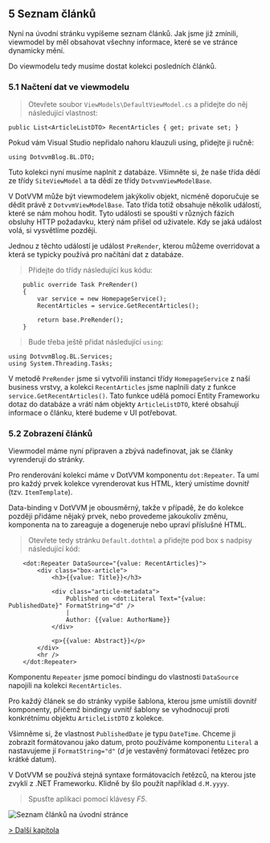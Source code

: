 ## 5 Seznam článků

Nyní na úvodní stránku vypíšeme seznam článků. Jak jsme již zmínili, viewmodel by měl obsahovat všechny informace, které se ve stránce dynamicky mění.

Do viewmodelu tedy musíme dostat kolekci posledních článků.

### 5.1 Načtení dat ve viewmodelu

> Otevřete soubor `ViewModels\DefaultViewModel.cs` a přidejte do něj následující vlastnost:

```
public List<ArticleListDTO> RecentArticles { get; private set; }
```

Pokud vám Visual Studio nepřidalo nahoru klauzuli using, přidejte ji ručně:

```
using DotvvmBlog.BL.DTO;
```

Tuto kolekci nyní musíme naplnit z databáze. Všimněte si, že naše třída dědí ze třídy `SiteViewModel` a ta dědí ze třídy `DotvvmViewModelBase`.

V DotVVM může být viewmodelem jakýkoliv objekt, nicméně doporučuje se dědit právě z `DotvvmViewModelBase`. Tato třída totiž obsahuje několik událostí, které se nám mohou hodit. Tyto události se spouští v různých fázích obsluhy HTTP požadavku, který nám přišel od uživatele. Kdy se jaká událost volá, si vysvětlíme později.

Jednou z těchto událostí je událost `PreRender`, kterou můžeme overridovat a která se typicky používá pro načítání dat z databáze. 

> Přidejte do třídy následující kus kódu:

```
    public override Task PreRender()
    {
        var service = new HomepageService();
        RecentArticles = service.GetRecentArticles();

        return base.PreRender();
    }
```

> Bude třeba ještě přidat následující `using`:

```
using DotvvmBlog.BL.Services;
using System.Threading.Tasks;
```

V metodě `PreRender` jsme si vytvořili instanci třídy `HomepageService` z naší business vrstvy, a kolekci `RecentArticles` jsme naplnili daty z funkce `service.GetRecentArticles()`.
Tato funkce udělá pomocí Entity Frameworku dotaz do databáze a vrátí nám objekty `ArticleListDTO`, které obsahují informace o článku, které budeme v UI potřebovat.

### 5.2 Zobrazení článků

Viewmodel máme nyní připraven a zbývá nadefinovat, jak se články vyrenderují do stránky.

Pro renderování kolekcí máme v DotVVM komponentu `dot:Repeater`. Ta umí pro každý prvek kolekce vyrenderovat kus HTML, který umístíme dovnitř (tzv. `ItemTemplate`).

Data-binding v DotVVM je obousměrný, takže v případě, že do kolekce později přidáme nějaký prvek, nebo provedeme jakoukoliv změnu, komponenta na to zareaguje a dogeneruje nebo upraví příslušné HTML.

> Otevřete tedy stránku `Default.dothtml` a přidejte pod box s nadpisy následující kód:

```
    <dot:Repeater DataSource="{value: RecentArticles}">
        <div class="box-article">
            <h3>{{value: Title}}</h3>
            
            <div class="article-metadata">
                Published on <dot:Literal Text="{value: PublishedDate}" FormatString="d" />
                |
                Author: {{value: AuthorName}}
            </div>

            <p>{{value: Abstract}}</p>
        </div>
        <hr />
    </dot:Repeater>
```

Komponentu `Repeater` jsme pomocí bindingu do vlastnosti `DataSource` napojili na kolekci `RecentArticles`. 

Pro každý článek se do stránky vypíše šablona, kterou jsme umístili dovnitř komponenty, přičemž bindingy uvnitř šablony se vyhodnocují proti konkrétnímu objektu `ArticleListDTO` z kolekce.

Všimněme si, že vlastnost `PublishedDate` je typu `DateTime`. Chceme ji zobrazit formátovanou jako datum, proto používáme komponentu `Literal` a nastavujeme jí `FormatString="d"` (*d* je vestavěný formátovací řetězec pro krátké datum). 

V DotVVM se používá stejná syntaxe formátovacích řetězců, na kterou jste zvyklí z .NET Frameworku. Klidně by šlo použít například `d.M.yyyy`.

> Spusťte aplikaci pomocí klávesy *F5*.

<img src="05-articles-result.png" alt="Seznam článků na úvodní stránce" />

[> Další kapitola](06.md)